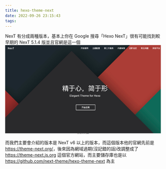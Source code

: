 ```yaml
---
title: hexo-theme-next
date: 2022-09-26 23:15:43
tags:
---
```



NexT 有分成兩種版本，基本上你在 Google 搜尋「Hexo NexT」很有可能找到較早期的 NexT 5.1.4 版並且官網是這一個
![old-next-theme](20220926231646.png)  

而我們主要會介紹的版本是 NexT v6 以上的版本，而這個版本他的官網先前是 <https://theme-next.org/>，後來因為網域過期(沒記錯的話)改調整成了 <https://theme-next.js.org> 這個官方網站，而主要儲存庫也是以 <https://github.com/next-theme/hexo-theme-next> 為主

